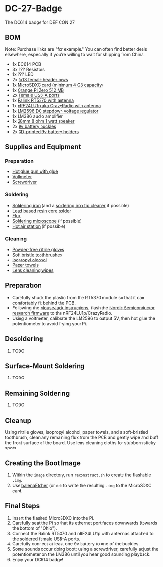 # DC-27-Badge
The DC614 badge for DEF CON 27

## BOM

Note: Purchase links are "for example." You can often find better deals elsewhere, especially if you're willing to wait for shipping from China.

* 1x DC614 PCB
* 3x ??? Resistors
* 1x ??? LED
* 2x [1x13 female header rows](https://smile.amazon.com/2-54mm-Female-Single-Straight-Header/dp/B07SDDHZ34)
* 1x [MicroSDXC card (minimum 4 GB capacity)](https://smile.amazon.com/SanDisk-Professional-MicroSDXC-Hero-formatted/dp/9973399986/)
* 1x [Orange Pi Zero 512 MB](https://smile.amazon.com/Orange-Pi-Single-Board-Computer/dp/B0773HFXCY)
* 2x [Female USB-A ports](https://smile.amazon.com/TOVOT-Female-Connector-Mounting-Assortment/dp/B07569PK5B/)
* 1x [Ralink RT5370 with antenna](https://smile.amazon.com/Connecting-Wireless-Adapter-150Mbps-Raspberry/dp/B073J3HXZH)
* 1x [nRF24LU1p aka CrazyRadio with antenna](https://www.ebay.com/itm/Crazyradio-2-4Ghz-nRF24LU1-USB-radio-dongle-with-antenna-for-Crzayflie-10DOF/323793107106)
* 1x [LM2596 DC stepdown voltage regulator](https://smile.amazon.com/Adjustable-Converter-1-5-35v-Efficiency-Regulator/dp/B07C2QF1T1)
* 1x [LM386 audio amplifier](https://smile.amazon.com/5V-12V-Amplifier-Module-Arduino-EK1236/dp/B01FDD3FYQ/)
* 1x [28mm 8 ohm 1 watt speaker](https://smile.amazon.com/YXQ-Internal-Speaker-Magnet-Loudspeaker/dp/B07GFF9RKB)
* 2x [9v battery buckles](https://smile.amazon.com/uxcell-Battery-Connector-Leather-Housing/dp/B07BRRCBWY/)
* 2x [3D-printed 9v battery holders](https://www.thingiverse.com/thing:3364699)

## Supplies and Equipment

### Preparation

* [Hot glue gun with glue](https://smile.amazon.com/Blusmart-Upgraded-Temperature-Projects-Artistic/dp/B01LW8UVYJ/)
* [Voltmeter](https://smile.amazon.com/INNOVA-3320-Auto-Ranging-Digital-Multimeter/dp/B000EVYGZA/)
* [Screwdriver](https://smile.amazon.com/Precision-Screwdriver-Flathead-Different-Electronic/dp/B07TDGXV5H/)

### Soldering

* [Soldering iron](https://smile.amazon.com/gp/product/B00M1O9ZSG/) (and a [soldering iron tip cleaner](https://smile.amazon.com/Hakko-599B-02-Wire-type-soldering-cleaner/dp/B00FZPGDLA/) if possible)
* [Lead based rosin core solder](https://smile.amazon.com/MAIYUM-63-37-Solder-Electrical-Soldering/dp/B076QF1Y85)
* [Flux](https://smile.amazon.com/MG-Chemicals-milliliters-Pneumatic-Dispensing/dp/B00425FUW2/)
* [Soldering microscope](https://smile.amazon.com/Microscope-Soldering-Magnifier-Adjustable-Rechargeable/dp/B076KPGK2J/) (if possible)
* [Hot air station](https://smile.amazon.com/Tek-Motion-Display-Soldering-Station/dp/B01MR2IWBN/) (if possible)

### Cleaning

* [Powder-free nitrile gloves](https://smile.amazon.com/AMMEX-GPNB46100-BX-GlovePlus-Disposable-Industrial/dp/B004BR8KB4)
* [Soft bristle toothbrushes](https://smile.amazon.com/Oral-B-Bristles-Indicator-Contour-Toothbrush/dp/B06XK5MQG5/)
* [Isopropyl alcohol](https://smile.amazon.com/Amazon-Brand-Isopropyl-Antiseptic-Technical/dp/B07NFSFBXQ/)
* [Paper towels](https://smile.amazon.com/Amazon-Brand-Flex-Size-Regular/dp/B074CTW469/)
* [Lens cleaning wipes](https://smile.amazon.com/Care-Touch-Moistened-Cleansing-Eyeglasses/dp/B01NCOUY05/)

## Preparation

* Carefully shuck the plastic from the RT5370 module so that it can comfortably fit behind the PCB.
* Following the [MouseJack instructions](https://github.com/BastilleResearch/mousejack), flash the [Nordic Semiconductor research firmware](https://github.com/BastilleResearch/nrf-research-firmware) to the nRF24LU1p/CrazyRadio.
* Using a voltmeter, calibrate the LM2596 to output 5V, then hot glue the potentiometer to avoid frying your Pi.

## Desoldering

1. TODO

## Surface-Mount Soldering

1. TODO

## Remaining Soldering

1. TODO

## Cleanup

Using nitrile gloves, isopropyl alcohol, paper towels, and a soft-bristled toothbrush, clean any remaining flux from the PCB and gently wipe and buff the front surface of the board. Use lens cleaning cloths for stubborn sticky spots.

## Creating the Boot Image

1. Within the `image` directory, run `reconstruct.sh` to create the flashable `.img`.
2. Use [balenaEtcher](https://www.balena.io/etcher/) (or `dd`) to write the resulting `.img` to the MicroSDXC card.

## Final Steps

1. Insert the flashed MicroSDXC into the Pi.
2. Carefully seat the Pi so that its ethernet port faces downwards (towards the bottom of "Ohio").
3. Connect the Ralink RT5370 and nRF24LU1p with antennas attached to the soldered female USB-A ports.
4. Carefully connect at least one 9v battery to one of the buckles.
5. Some sounds occur doing boot; using a screwdriver, carefully adjust the potentiometer on the LM386 until you hear good sounding playback.
6. Enjoy your DC614 badge!

